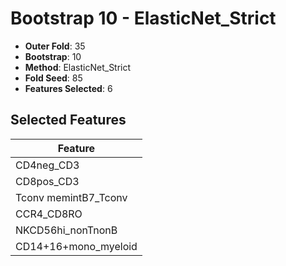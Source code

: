 # Bootstrap 10 - ElasticNet_Strict

- **Outer Fold**: 35
- **Bootstrap**: 10
- **Method**: ElasticNet_Strict
- **Fold Seed**: 85
- **Features Selected**: 6

## Selected Features

| Feature |
|---------|
| CD4neg_CD3 |
| CD8pos_CD3 |
| Tconv memintB7_Tconv |
| CCR4_CD8RO |
| NKCD56hi_nonTnonB |
| CD14+16+mono_myeloid |
